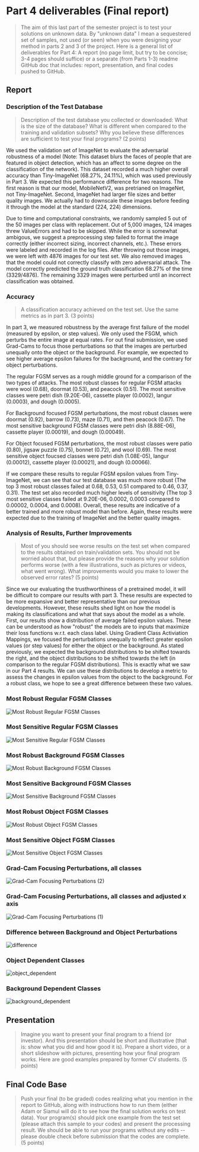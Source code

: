 # Part 4 deliverables (Final report)


> The aim of this last part of the semester project is to test your solutions on unknown data. By "unknown data" I mean a sequestered set of samples, not used (or seen) when you were designing your method in parts 2 and 3 of the project. Here is a general list of deliverables for Part 4: A report (no page limit, but try to be concise; 3-4 pages should suffice) or a separate (from Parts 1-3) readme GitHub doc that includes: report, presentation, and final codes pushed to GitHub.

## Report

### Description of the Test Database

> Description of the test database you collected or downloaded: What is the size of the database? What is different when compared to the training and validation subsets? Why you believe these differences are sufficient to test your final programs? (2 points)

We used the validation set of ImageNet to evaluate the adversarial robustness of a model (Note: This dataset blurs the faces of people that are featured in object detection, which has an affect to some degree on the classification of the network). This dataset recorded a much higher overall accuracy than Tiny-ImageNet (68.27%, 24.11%), which was used previously in Part 3. We expected this performance difference for two reasons. The first reason is that our model, MobileNetV2, was pretrianed on ImageNet, not Tiny-ImageNet. Second, ImageNet had larger file sizes and better quality images. We actually had to downscale these images before feeding it through the model at the standard (224, 224) dimensions.

Due to time and computational constraints, we randomly sampled 5 out of the 50 images per class with replacement. Out of 5,000 images, 124 images threw ValueErrors and had to be skipped. While the error is somewhat ambigous, we suggest a preprocessing step failed to format the image correctly (either incorrect sizing, incorrect channels, etc.). These errors were labeled and recorded in the log files. After throwing out those images, we were left with 4876 images for our test set. We also removed images that the model could not correctly classify with zero adversarial attack. The model correctly predicted the ground truth classification 68.27% of the time (3329/4876). The remaining 3329 images were perturbed until an incorrect classification was obtained.


### Accuracy
 > A classification accuracy achieved on the test set. Use the same metrics as in part 3. (3 points)

In part 3, we measured robustness by the average first failure of the model (measured by epsilon, or step values). We only used the FSGM, which perturbs the entire image at equal rates. For out final submission, we used Grad-Cams to focus those perturbations so that the images are perturbed unequally onto the object or the background. For example, we expected to see higher average epsilon failures for the background, and the contrary for object perturbations.

The regular FGSM serves as a rough middle ground for a comparison of the two types of attacks. The most robust classes for regular FGSM attacks were wool (0.68), doormat (0.53), and peacock (0.51). The most sensitive classes were petri dish (9.20E-06), cassette player (0.0002), langur (0.0003), and dough (0.0005).

For Background focused FGSM perturbations, the most robust classes were doormat (0.92), barrow (0.73), maze (0.71), and then peacock (0.67). The most sensitive background FGSM classes were petri dish (8.88E-06), cassette player (0.00019), and dough (0.00049).

For Object focused FGSM perturbations, the most robust classes were patio (0.80), jigsaw puzzle (0.75), bonnet (0.72), and wool (0.69). The most sensitive object foucsed classes were petri dish (1.08E-05), langur (0.00012), cassette player (0.00021), and dough (0.00066).

If we compare these results to regular FGSM epsilon values from Tiny-ImageNet, we can see that our test database was much more robust (The top 3 most robust classes failed at 0.68, 0.53, 0.51 compared to 0.46, 0.37, 0.31). The test set also recorded much higher levels of sensitivity (The top 3 most sensitive classes failed at 9.20E-06, 0.0002, 0.0003 compared to 0.00002, 0.0004, and 0.0008). Overall, these results are indicative of a better trained and more robust model than before. Again, these results were expected due to the training of ImageNet and the better quality images.


### Analysis of Results, Further Improvements

> Most of you should see worse results on the test set when compared to the results obtained on train/validation sets. You should not be worried about that, but please provide the reasons why your solution performs worse (with a few illustrations, such as pictures or videos, what went wrong). What improvements would you make to lower the observed error rates? (5 points)

Since we our evaluating the trusthworthiness of a pretrained model, it will be difficult to compare our results with part 3. These results are expected to be more expansive and better representative than our previous developments. However, these results shed light on how the model is making its classifications and what that says about the model as a whole. First, our results show a distribution of average failed epsilon values. These can be understood as how "robust" the models are to inputs that maximize their loss functions w.r.t. each class label. Using Gradient Class Activiation Mappings, we focused the perturbations unequally to reflect greater epsilon values (or step values) for either the object or the background. As stated previously, we expected the background distributions to be shifted towards the right, and the object distributions to be shifted towards the left (in comparison to the regular FGSM distributions). This is exactly what we saw in our Part 4 results. We can use these distributions to develop a metric to assess the changes in epsilon values from the object to the background. For a robust class, we hope to see a great difference between these two values.


### Most Robust Regular FGSM Classes
![Most Robust Regular FGSM Classes](https://user-images.githubusercontent.com/30506411/145866464-0a23f8f3-a0e4-4028-b448-72ac691b0c1f.png)

### Most Sensitive Regular FGSM Classes
![Most Sensitive Regular FGSM Classes](https://user-images.githubusercontent.com/30506411/145866470-ced6b53a-94bd-4a58-821c-6d1548e39e97.png)

### Most Robust Background FGSM Classes
![Most Robust Background FGSM Classes](https://user-images.githubusercontent.com/30506411/145866387-a4ef1349-b87a-405d-a1d9-db0521ea1af3.png)

### Most Sensitive Background FGSM Classes
![Most Sensitive Background FGSM Classes](https://user-images.githubusercontent.com/30506411/145866403-6a556db6-7242-45ca-b995-fc32551088d0.png)

### Most Robust Object FGSM Classes
![Most Robust Object FGSM Classes](https://user-images.githubusercontent.com/30506411/145866357-b92d4abe-27ea-427e-8e7d-44ef86b172b6.png)

### Most Sensitive Object FGSM Classes
![Most Sensitive Object FGSM Classes](https://user-images.githubusercontent.com/30506411/145866372-6edae8aa-d0a6-4810-b3c7-54243aabe93f.png)

### Grad-Cam Focusing Perturbations, all classes
![Grad-Cam Focusing Perturbations (2)](https://user-images.githubusercontent.com/30506411/145866608-32e40f10-4280-47ff-8f6e-a1c315bde3ce.png)

### Grad-Cam Focusing Perturbations, all classes and adjusted x axis
![Grad-Cam Focusing Perturbations (1)](https://user-images.githubusercontent.com/30506411/145866624-f345ce58-aee9-41aa-b3fb-2954c7d39eb8.png)

### Difference between Background and Object Perturbations
![difference](https://user-images.githubusercontent.com/30506411/145876287-5514ca20-9d94-4eab-a671-3ca7d97b2205.png)

### Object Dependent Classes
![object_dependent](https://user-images.githubusercontent.com/30506411/145876657-eee60d93-f63e-463f-923f-918a7c603eaf.png)

### Background Dependent Classes
![background_dependent](https://user-images.githubusercontent.com/30506411/145876676-3081527d-6976-49b2-b506-b3e46bb2c8a3.png)


## Presentation

> Imagine you want to present your final program to a friend (or investor). And this presentation should be short and illustrative (that is: show what you did and how good it is). Prepare a short video, or a short slideshow with pictures, presenting how your final program works. Here are good examples prepared by former CV students. (5 points)


## Final Code Base

> Push your final (to be graded) codes realizing what you mention in the report to GitHub, along with instructions how to run them (either Adam or Siamul will do it to see how the final solution works on test data). Your program(s) should pick one example from the test set (please attach this sample to your codes) and present the processing result. We should be able to run your programs without any edits -- please double check before submission that the codes are complete. (5 points)


